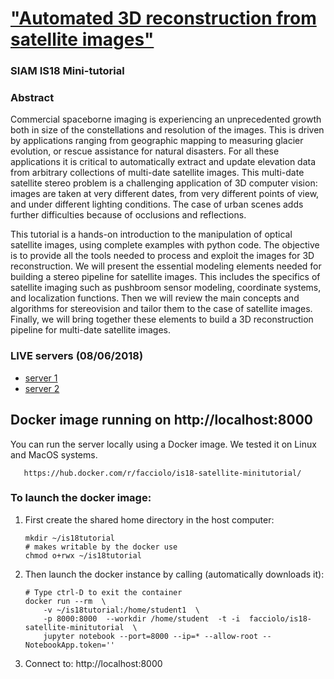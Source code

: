 # ["Automated 3D reconstruction from satellite images"](https://www.siam-is18.dm.unibo.it/minitutorials)
### SIAM IS18 Mini-tutorial 



### Abstract

Commercial spaceborne imaging is experiencing an unprecedented growth both in size of the constellations and resolution of the images. This is driven by applications ranging from geographic mapping to measuring glacier evolution, or rescue assistance for natural disasters. For all these applications it is critical to automatically extract and update elevation data from arbitrary collections of multi-date satellite images. This multi-date satellite stereo problem is a challenging application of 3D computer vision: images are taken at very different dates, from very different points of view, and under different lighting conditions. The case of urban scenes adds further difficulties because of occlusions and reflections. 

This tutorial is a hands-on introduction to the manipulation of optical satellite images, using complete examples with python code. The objective is to provide all the tools needed to process and exploit the images for 3D reconstruction. We will present the essential modeling elements needed for building a stereo pipeline for satellite images. This includes the specifics of satellite imaging such as pushbroom sensor modeling, coordinate systems, and localization functions. Then we will review the main concepts and algorithms for stereovision and tailor them to the case of satellite images. Finally, we will bring together these elements to build a 3D reconstruction pipeline for multi-date satellite images.


### LIVE servers (08/06/2018)

* <a href="https://menthe.ovh.hw.ipol.im:8000/">server 1</a>
* <a href="https://avocat.ovh.hw.ipol.im:8000/">server 2</a>



## Docker image running on http://localhost:8000

You can run the server locally using a Docker image.
We tested it on Linux and MacOS systems.

       https://hub.docker.com/r/facciolo/is18-satellite-minitutorial/


### To launch the docker image:

1. First create the shared home directory in the host computer:

       mkdir ~/is18tutorial
       # makes writable by the docker use
       chmod o+rwx ~/is18tutorial

2. Then launch the docker instance by calling (automatically downloads it):

       # Type ctrl-D to exit the container
       docker run --rm  \
           -v ~/is18tutorial:/home/student1  \
           -p 8000:8000  --workdir /home/student  -t -i  facciolo/is18-satellite-minitutorial  \
           jupyter notebook --port=8000 --ip=* --allow-root --NotebookApp.token=''

3. Connect to:    http://localhost:8000
